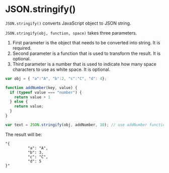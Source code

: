 # JSON.stringify()

```JSON.stringify()``` converts JavaScript object to JSON string.

```JSON.stringify(obj, function, space)``` takes three parameters.

1. First parameter is the object that needs to be converted into string. It is required.
2. Second parameter is a function that is used to transform the result. It is optional.
3. Third parameter is a number that is used to indicate how many space characters to use as white space. It is optional.

```javascript 
var obj = { "a":"A", "b":2, "c":"C", "d": 4};

function addNumber(key, value) {
  if (typeof value === "number") {
    return value + 1
  } else {
    return value;
  }
}

var text = JSON.stringify(obj, addNumber, 10); // use addNumber function and 10 white spaces
```
The result will be:
```
"{
          "a": "A",
          "b": 3,
          "c": "C",
          "d": 5
}"
```
